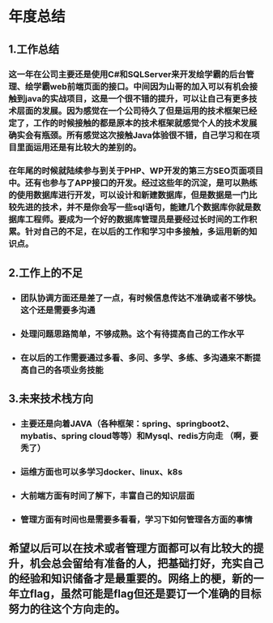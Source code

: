 # 年度总结
## 1.工作总结
### 这一年在公司主要还是使用C#和SQLServer来开发绘学霸的后台管理、绘学霸web前端页面的接口。中间因为山哥的加入可以有机会接触到java的实战项目，这是一个很不错的提升，可以让自己有更多技术层面的发展。因为感觉在一个公司待久了但是运用的技术框架已经定了，工作的时候接触的都是原本的技术框架就感觉个人的技术发展确实会有瓶颈。所有感觉这次接触Java体验很不错，自己学习和在项目里面运用还是有比较大的差别的。
### 在年尾的时候就陆续参与到关于PHP、WP开发的第三方SEO页面项目中。还有也参与了APP接口的开发。经过这些年的沉淀，是可以熟练的使用数据库进行开发，可以设计和新建数据库，但是数据是一门比较先进的技术，并不是你会写一些sql语句，能建几个数据库你就是数据库工程师。要成为一个好的数据库管理员是要经过长时间的工作积累。针对自己的不足，在以后的工作和学习中多接触，多运用新的知识点。
## 2.工作上的不足
+ ### 团队协调方面还是差了一点，有时候信息传达不准确或者不够快。这个还是需要多沟通
+ ### 处理问题思路简单，不够成熟。这个有待提高自己的工作水平
+ ### 在以后的工作需要通过多看、多问、多学、多练、多沟通来不断提高自己的各项业务技能
## 3.未来技术栈方向
+ ### 主要还是向着JAVA（各种框架：spring、springboot2、mybatis、spring cloud等等）和Mysql、redis方向走 （啊，要秃了）
+ ### 运维方面也可以多学习docker、linux、k8s
+ ### 大前端方面有时间了解下，丰富自己的知识层面
+ ### 管理方面有时间也是需要多看看，学习下如何管理各方面的事情
## 希望以后可以在技术或者管理方面都可以有比较大的提升，机会总会留给有准备的人，把基础打好，充实自己的经验和知识储备才是最重要的。网络上的梗，新的一年立flag，虽然可能是flag但还是要订一个准确的目标努力的往这个方向走的。
